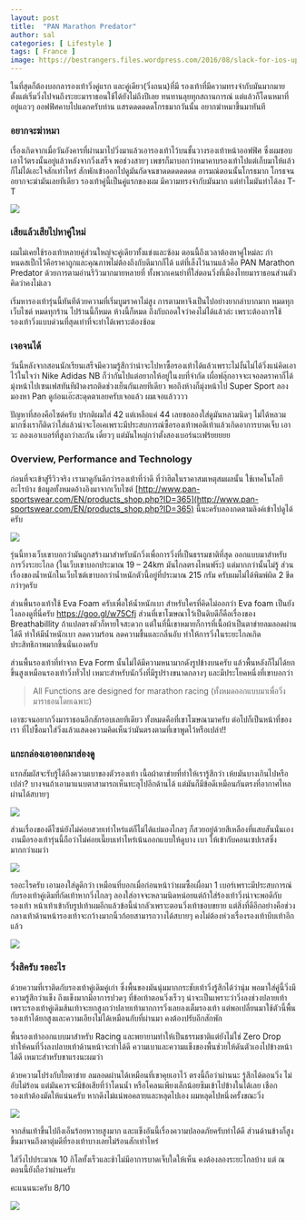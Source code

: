 ```yaml
---
layout: post
title:  "PAN Marathon Predator"
author: sal
categories: [ Lifestyle ]
tags: [ France ]
image: https://bestrangers.files.wordpress.com/2016/08/slack-for-ios-upload-6.jpg
---
```


ในที่สุดก็ต้องบอกลารองเท้าวิ่งคู่แรก และคู่เดียว(วิ่งถนน)ที่มี รองเท้าที่มีความทรงจำกับมันมากมาย ตั้งแต่เริ่มวิ่งไปจนถึงระยะมาราธอนใช้ได้ยังไม่ถึงปีเลย ทนทานลุยทุกสถานการณ์  แต่แล้วก็โดนหมาที่อยู่แถวๆ ออฟฟิศคาบไปแดกครับท่าน แสรดดดดดดโกรธมากวันนั้น อยากฆ่าหมาขึ้นมาทันที

### อยากจะฆ่าหมา
เรื่องเกิดจากเมื่อวันอังคารที่ผ่านมาไปวิ่งมาแล้วเอารองเท้าไว้บนชั้นวางรองเท้าหน้าออฟฟิศ ซึ่งผมชอบเอาไว้ตรงนั้นอยู่แล้วหลังจากวิ่งเสร็จ พอช่วงสายๆ เพชรก็มาบอกว่าหมาคาบรองเท้าไปแต่เก็บมาให้แล้วก็ไม่ได้เอะใจสักเท่าไหร่ สักพักเข้าออกไปดูมันกัดจนขาดดดดดดดด อารมณ์ตอนนั้นโกรธมาก โกรธจนอยากจะฆ่ามันเลยทีเดียว รองเท้าคู่นี้เป็นคู่แรกของผม มีความทรงจำกับมันมาก แต่ทำไมมันทำได้ลง T-T

<img src="https://bestrangers.files.wordpress.com/2016/08/slack-for-ios-upload-4.jpg?w=1472">

### เสียแล้วเสียไปหาคู่ใหม่
ผมไม่เคยใช้รองเท้าหลายคู่ส่วนใหญ่จะคู่เดียวทั้งแข่งและซ้อม ตอนนี้ถึงเวลาต้องหาคู่ใหม่ละ กำหนดสเป็กไว้คือราคาถูกและคุณภาพไม่ต้องถึงกับดีมากก็ได้ แต่ที่เล็งไว้นานแล้วคือ PAN Marathon Predator ด้วยการตามอ่านรีวิวมากมายหลายที่ ทั้งพวกเคนย่าที่ใส่ตอนวิ่งที่เมืองไทยมาราธอนส่วนตัวคิดว่าคงไม่เลว

เริ่มหารองเท้ารุ่นนี้ทันทีด้วยความที่เริ่มบูมราคาไม่สูง การตามหาจึงเป็นไปอย่างยากลำบากมาก หมดทุกเว็บไซต์ หมดทุกร้าน ไปร้านนี้ก็หมด ห้างนี้ก็หมด ถึงกับถอดใจว่าคงไม่ได้แล้วล่ะ เพราะต้องการใช้รองเท้าวิ่งแบบด่วนที่สุดเท่าที่จะทำได้เพราะต้องซ้อม

### เจอจนได้
วันนี้หลังจากสอนนักเรียนเสร็จมีความรู้สึกว่าน่าจะไปหาซื้อรองเท้าได้แล้วเพราะไม่งั้นไม่ได้วิ่งแน่คิดเอาไว้ในใจว่า Nike Adidas NB ก็ว่ากันไปแต่อยากให้อยู่ในงบที่จำกัด เผื่อฟลุ๊กอาจจะเจอลดราคาก็ได้ มุ่งหน้าไปเซนเฟสทันทีฝ่าดงรถติดช่วงเย็นกันเลยทีเดียว พอถึงห้างก็มุ่งหน้าไป Super Sport ลองมองหา Pan ดูก่อนเอ๊ะสะดุดตาเลยครับเจอแล้ว ผมเจอแล้วววว

ปัญหาที่สองคือไซต์ครับ ปรกติผมใส่ 42 แต่เหลือแค่ 44 เลยขอลองใส่ดูมันหลวมนิดๆ ไม่ได้หลวมมากซึ่งเราก็ติดว่าใส่แล้วน่าจะโอเคเพราะมีประสบการณ์ซื้อรองเท้าพอดีเท้าแล้วเกิดอาการบาดเจ็บ เอาวะ ลองเอาเบอร์ที่สูงกว่าละกัน เดี๋ยวๆ แต่มันใหญ่กว่าตั้งสองเบอร์นะเฟร้ยยยยย

### Overview, Performance and Technology
ก่อนที่จะเข้าสู่รีวิวจริง เรามาดูกันดีกว่ารองเท้าที่ว่าดี ที่ว่าฮิตในราคาสมเหตุสมผลนั้น ใช้เทคโนโลยีอะไรบ้าง ข้อมูลทั้งหมดอ้างอิงมาจากเว็บไซต์ [http://www.pan-sportswear.com/EN/products_shop.php?ID=365](http://www.pan-sportswear.com/EN/products_shop.php?ID=365) นี้นะครับลองกดตามลิงค์เข้าไปดูได้ครับ

<img src="https://bestrangers.files.wordpress.com/2016/08/photo2012-21-255820be2c2042032200520pm.jpg?w=1470">

รุ่นนี้ทางเว็บเขาบอกว่ามันถูกสร้างมาสำหรับนักวิ่งเพื่อการวิ่งที่เป็นธรรมชาติที่สุด ออกแบบมาสำหรับการวิ่งระยะไกล (ในเว็บเขาบอกประมาณ 19 – 24km มันไกลตรงไหนฟร๊ะ) แต่มากกว่านั้นไม่รู้ ส่วนเรื่องของน้ำหนักในเว็บไซต์เขาบอกว่าน้ำหนักตัวนี้อยู่ที่ประมาณ 215 กรัม ครับผมไม่ได้พิมพ์ผิด 2 ขีดกว่าๆครับ

ส่วนพื้นรองเท้าใช้ Eva Foam ครับเพื่อให้น้ำหนักเบา สำหรับใครที่คิดไม่ออกว่า Eva foam เป็นยังไงลองดูที่นี่ครับ https://goo.gl/w75Cfj ส่วนที่เขาโฆษณาไว้เป็นดิบดีก็คือเรื่องของ Breathabillity ถ้าแปลตรงตัวก็หายใจสะดวก แต่ในที่นี้เขาหมายก็การที่เนื้อผ้าเป็นตาข่ายลมลอดผ่านได้ดี ทำให้มีน้ำหนักเบา ลดความร้อน ลดความชื้นและกลิ่นอับ ทำให้การวิ่งในระยะไกลเกิดประสิทธิภาพมากขึ้นนั่นเองครับ

ส่วนพื้นรองเท้าที่ทำจาก Eva Form นั้นไม่ได้มีความหนามากดังรูปข้างบนครับ แล้วพื้นหลังก็ไม่ได้ยกขึ้นสูงเหมือนรองเท้าวิ่งทั่วไป เหมาะสำหรับนักวิ่งที่มีรูปร่างขนาดกลางๆ และมีประโยคหนึ่งที่เขาบอกว่า

>All Functions are designed for marathon racing (ทั้งหมดออกแบบมาเพื่อวิ่งมาราธอนโดยเฉพาะ)

เอาซะจนอยากวิ่งมาราธอนอีกสักรอบเลยทีเดียว ทั้งหมดคือที่เขาโฆษณามาครับ ต่อไปก็เป็นหน้าที่ของเรา ที่ไปซื้อมาใส่วิ่งแล้วแสดงความคิดเห็นว่ามันตรงตามที่เขาพูดไว้หรือเปล่า!!

### แกะกล่องเอาออกมาส่องดู
แรกสัมผัสจะรับรู้ได้ถึงความเบาของตัวรองเท้า เนื้อผ้าตาข่ายที่ทำให้เรารู้สึกว่า เห้ยมันบางเกินไปหรือเปล่า? บางจนถ้าเอามาแนบตาสามารถเห็นทะลุไปอีกด้านได้ แต่มันก็มีข้อดีเหมือนกันตรงที่อากาศไหลผ่านได้สบายๆ

<img src="https://bestrangers.files.wordpress.com/2016/08/13936554_1338685066161045_2011859832_n.jpg">

ส่วนเรื่องของดีไซน์ยังไม่ค่อยสวยเท่าไหร่แต่ก็ไม่ได้แย่มองไกลๆ ก็สวยอยู่ด้วยสีเหลืองที่แสบสันนั่นเอง งานมือรองเท้ารุ่นนี้ถือว่าไม่ค่อยเนี๊ยบเท่าไหร่เน้นออกแบบให้ดูบาง เบา ให้เข้ากับคอนเซปเรสซิ่งมากกว่าผมว่า

<img src="https://bestrangers.files.wordpress.com/2016/08/13933034_1338748276154724_1729267317_n.jpg">

รออะไรครับ เอามองใส่ดูดีกว่า เหมือนที่บอกเมื่อก่อนหน้าว่าผมซื้อเผื่อมา 1 เบอร์เพราะมีประสบการณ์กับรองเท้าคู่เดิมที่กัดเท้าหากวิ่งไกลๆ ลองใส่อาจจะหลวมนิดหน่อยแต่ถ้าใส่ร้องเท้าวิ่งน่าจะพอดีกับรองเท้า หน้าเท้าเข้ากับรูปเท้าผมอีกแล้วข้อนี้น่ากลัวเพราะตอนวิ่งเท้าชอบขยาย แต่สิ่งที่ดีอีกอย่างคือช่วงกลางเท้าด้านหน้ารองเท้าจะกว้างมากนิ้วก้อยสามารถวางได้สบายๆ คงไม่ต้องห่วงเรื่องรองเท้าบีบเท้าอีกแล้ว

<img src="https://bestrangers.files.wordpress.com/2016/08/13936647_1338685056161046_37068596_n.jpg">

### วิ่งสิครับ รออะไร
ด้วยความที่เราติดกับรองเท้าคู่เดิมคู่เก่า ซึ่งพื้นของมันนุ่มมากกระชับเท้าวิ่งรู้สึกได้ว่านุ่ม พอมาใส่คู่นี้วิ่งมีความรู้สึกว่าแข็ง ถึงแข็งมากมีอาการปวดๆ ที่ข้อเท้าตอนวิ่งเร็วๆ น่าจะเป็นเพราะว่าวิ่งลงช่วงปลายเท้า เพราะรองเท้าคู่เดิมส้นเท้าจะยกสูงกว่าปลายเท้ามากการวิ่งเลยลงเต็มรองเท้า แต่พอเปลี่ยนมาใช้ตัวนี้พื้นรองเท้าได้ยกสูงและความเอียงไม่ได้เหมือนกับที่ผ่านมา คงต้องปรับอีกสักพัก

พื้นรองเท้าออกแบบมาสำหรับ Racing และพยายามทำให้เป็นธรรมชาติแต่ยังไม่ใช่ Zero Drop ทำให้คนที่วิ่งลงปลายเท้าด้านหน้าจะทำได้ดี ความเบาและความแข็งของพื้นช่วยให้ดันตัวเองไปข้างหน้าได้ดี เหมาะสำหรับขาแรงนะผมว่า

ด้วยความโปร่งกับใยตาข่าย ลมลอดผ่านได้เหมือนที่เขาคุยเอาไว้ ตรงนี้ถือว่าผ่านนะ รู้สึกได้ตอนวิ่ง ไม่อับไม่ร้อน แต่มันควรจะมีข้อเสียที่ว่าโดนน้ำ หรือโคลนเพียงเล็กน้อยซึมเข้าไปข้างในได้เลย เชือกรองเท้าต้องมัดให้แน่นครับ หากดึงไม่แน่พอคลายและหลุดไปเอง ผมหลุดไปหนึ่งครั้งขณะวิ่ง

<img src="https://bestrangers.files.wordpress.com/2016/08/pic4-365.jpg">

จากส้นเท้าขึ้นไปถึงเอ็นร้อยหวายสูงมาก และแข็งอันนี้เรื่องความปลอดภัยครับทำได้ดี ส่วนด้านข้างก็สูงขึ้นมาจนถึงตาตุ่มดีที่รองเท้าบางเลยไม่ร้อนสักเท่าไหร่

ใส่วิ่งไปประมาณ 10 กิโลทั้งเร็วและช้าไม่มีอาการบาดเจ็บใดให้เห็น คงต้องลองระยะไกลบ้าง แต่ ณ ตอนนี้ยังถือว่าผ่านครับ

<span class="spoiler">คะแนนนะครับ 8/10</span>

<img src="https://bestrangers.files.wordpress.com/2016/08/file2012-22-255820be2c2022004200120pm.jpeg">